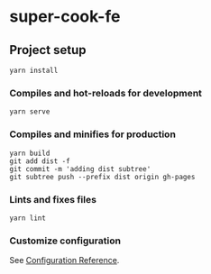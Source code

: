 # super-cook-fe

## Project setup
```
yarn install
```

### Compiles and hot-reloads for development
```
yarn serve
```

### Compiles and minifies for production
```
yarn build
git add dist -f
git commit -m 'adding dist subtree'
git subtree push --prefix dist origin gh-pages
```

### Lints and fixes files
```
yarn lint
```

### Customize configuration
See [Configuration Reference](https://cli.vuejs.org/config/).
